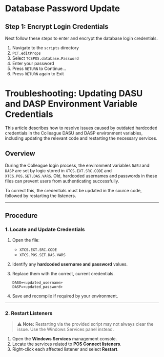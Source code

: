 # Database Password Update

## Step 1: Encrypt Login Credentials

Next follow these steps to enter and encrypt the database login credentials.

1. Navigate to the `scripts` directory
2. `PCT.editProps`
3. Select `TCSPOS.database.Password`
4. Enter your password
5. Press `RETURN` to Continue...
6. Press `RETURN` again to Exit


# Troubleshooting: Updating DASU and DASP Environment Variable Credentials

<PageHeader />  

This article describes how to resolve issues caused by outdated hardcoded credentials in the Colleague DASU and DASP environment variables, including updating the relevant code and restarting the necessary services.

## Overview

During the Colleague login process, the environment variables `DASU` and `DASP` are set by logic stored in `XTCS.EXT.SRC.CODE` and `XTCS.POS.SET.DAS.VARS`. Old, hardcoded usernames and passwords in these files can prevent users from authenticating successfully.

To correct this, the credentials must be updated in the source code, followed by restarting the listeners.

---

## Procedure

### 1. Locate and Update Credentials

1. Open the file:

   * `XTCS.EXT.SRC.CODE`
   * `XTCS.POS.SET.DAS.VARS`

2. Identify any **hardcoded username and password** values.

3. Replace them with the correct, current credentials.

   ```plaintext
   DASU=<updated_username>
   DASP=<updated_password>
   ```

4. Save and recompile if required by your environment.

---

### 2. Restart Listeners

> ⚠️ **Note:** Restarting via the provided script may not always clear the issue. Use the Windows Services panel instead.

1. Open the **Windows Services** management console.
2. Locate the services related to **POS Connect listeners**.
3. Right-click each affected listener and select **Restart**.



<PageFooter />  
